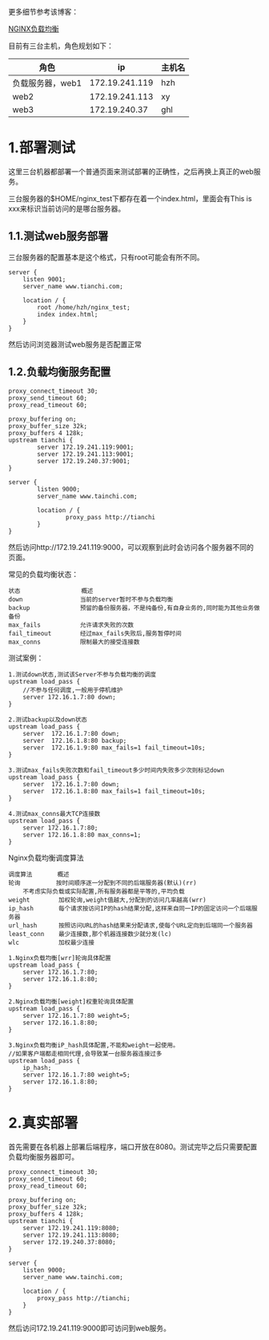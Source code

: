 更多细节参考该博客：

[NGINX负载均衡](https://www.cnblogs.com/xmtxh/p/12333060.html) 


目前有三台主机，角色规划如下：

| 角色             | ip             | 主机名 |
| ---------------- | -------------- | ------ |
| 负载服务器，web1 | 172.19.241.119 | hzh    |
| web2             | 172.19.241.113 | xy     |
| web3             | 172.19.240.37  | ghl    |

# 1.部署测试

这里三台机器都部署一个普通页面来测试部署的正确性，之后再换上真正的web服务。

三台服务器的$HOME/nginx_test下都存在着一个index.html，里面会有This is xxx来标识当前访问的是哪台服务器。

## 1.1.测试web服务部署

三台服务器的配置基本是这个格式，只有root可能会有所不同。

```nginx
server {
    listen 9001;
    server_name www.tianchi.com;

    location / {
        root /home/hzh/nginx_test;
        index index.html;
    }
}
```

然后访问浏览器测试web服务是否配置正常

## 1.2.负载均衡服务配置

```nginx
proxy_connect_timeout 30;
proxy_send_timeout 60;
proxy_read_timeout 60;

proxy_buffering on;
proxy_buffer_size 32k;
proxy_buffers 4 128k;
upstream tianchi {
        server 172.19.241.119:9001;
        server 172.19.241.113:9001;
        server 172.19.240.37:9001;
}

server {
        listen 9000;
        server_name www.tainchi.com;

        location / {
                proxy_pass http://tianchi
        }
}
```

然后访问http://172.19.241.119:9000，可以观察到此时会访问各个服务器不同的页面。

常见的负载均衡状态：

```
状态                 概述
down                当前的server暂时不参与负载均衡
backup              预留的备份服务器，不是纯备份,有自身业务的,同时能为其他业务做备份
max_fails           允许请求失败的次数
fail_timeout        经过max_fails失败后,服务暂停时间
max_conns           限制最大的接受连接数
```

测试案例：

```nginx
1.测试down状态,测试该Server不参与负载均衡的调度
upstream load_pass {
    //不参与任何调度,一般用于停机维护
    server 172.16.1.7:80 down;
}

2.测试backup以及down状态
upstream load_pass {
    server  172.16.1.7:80 down;
    server  172.16.1.8:80 backup;
    server  172.16.1.9:80 max_fails=1 fail_timeout=10s;
}

3.测试max_fails失败次数和fail_timeout多少时间内失败多少次则标记down
upstream load_pass {
    server  172.16.1.7:80 down;
    server  172.16.1.8:80 max_fails=1 fail_timeout=10s;
}

4.测试max_conns最大TCP连接数
upstream load_pass {
    server 172.16.1.7:80;
    server 172.16.1.8:80 max_conns=1;
}
```

Nginx负载均衡调度算法

```
调度算法       概述
轮询          按时间顺序逐一分配到不同的后端服务器(默认)(rr)
    不考虑实际负载或实际配置,所有服务器都是平等的,平均负载
weight        加权轮询,weight值越大,分配到的访问几率越高(wrr)
ip_hash       每个请求按访问IP的hash结果分配,这样来自同一IP的固定访问一个后端服务器
url_hash      按照访问URL的hash结果来分配请求,使每个URL定向到后端同一个服务器
least_conn    最少连接数,那个机器连接数少就分发(lc)
wlc           加权最少连接
```

```nginx
1.Nginx负载均衡[wrr]轮询具体配置
upstream load_pass {
    server 172.16.1.7:80;
    server 172.16.1.8:80;
}

2.Nginx负载均衡[weight]权重轮询具体配置
upstream load_pass {
    server 172.16.1.7:80 weight=5;
    server 172.16.1.8:80;
}

3.Nginx负载均衡iP_hash具体配置,不能和weight一起使用。
//如果客户端都走相同代理,会导致某一台服务器连接过多
upstream load_pass {
    ip_hash;
    server 172.16.1.7:80 weight=5;
    server 172.16.1.8:80;
}
```

# 2.真实部署

首先需要在各机器上部署后端程序，端口开放在8080。测试完毕之后只需要配置负载均衡服务器即可。

```nginx
proxy_connect_timeout 30;
proxy_send_timeout 60;
proxy_read_timeout 60;

proxy_buffering on;
proxy_buffer_size 32k;
proxy_buffers 4 128k;
upstream tianchi {
	server 172.19.241.119:8080;
	server 172.19.241.113:8080;
	server 172.19.240.37:8080;
}

server {
	listen 9000;
	server_name www.tainchi.com;

	location / {
		proxy_pass http://tianchi;
	}
}
```

然后访问172.19.241.119:9000即可访问到web服务。